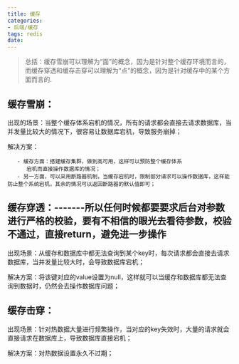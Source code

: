 ```yaml
---
title: 缓存
categories:
- 后端/缓存
tags: redis
date:
---
```


> 总括：缓存雪崩可以理解为“面”的概念，因为是针对整个缓存环境而言的，而缓存穿透和缓存击穿可以理解为“点”的概念，因为是针对缓存中的某个方面而言的.

## 缓存雪崩：
   出现的场景：当整个缓存体系宕机的情况，所有的请求都会直接去请求数据库，当并发量比较大的情况下，很容易让数据库宕机，导致服务崩掉；

   解决方案：

       - 缓存方面：搭建缓存集群，做到高可用，这样可以预防整个缓存体系 
          宕机而直接操作数据库的情况；
       - 另一方面，可以采用断路器机制，当缓存宕机时，限制部分请求可以操作数据库，这样能防止整个系统宕机，其余的情况可以返回断路器的默认值即可；

## 缓存穿透：-------所以任何时候都要要求后台对参数进行严格的校验，要有不相信的眼光去看待参数，校验不通过，直接return，避免进一步操作
   出现场景：从缓存和数据库中都无法查询到某个key时，每次请求都会直接去请求数据库，当并发量比较大时，会导致数据库宕机；

   解决方案：将该键对应的value设置为null，这样就可以当缓存和数据库都无法查询到数据时，仍然会去操作数据库问题；

## 缓存击穿：
   出现场景：针对热数据大量进行频繁操作，当对应的key失效时，大量的请求就会直接请求在数据库上，导致数据库直接宕机；
   
   解决方案：对热数据设置永久不过期；